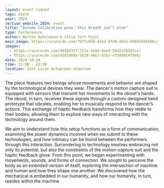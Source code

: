 ```yaml
---
layout: event.liquid
tags: event
year: 2024
section_website_2024: event
title: "Assume calibration pose: this breath isn't mine"
type: Performance
author: Myrthe Bokelmann & Cèlia Tort Pujol
main_image: https://ucarecdn.com/7b7fc03d-4d1d-4fd0-a0cb-466d54d3e86c/
images:
  - https://ucarecdn.com/46104337-313e-4e88-8ae4-56d2a783d3cc/
  - https://ucarecdn.com/d5d1489a-5810-49e3-8563-e7589014f848/
date: 2024-10-24
time: 21:00 - 22:00
location: Sint Lucas Antwerpen showroom
---
```

The piece features two beings whose movements and behavior are shaped by the technological devices they wear. The dancer's motion capture suit is equipped with sensors that transmit her movements to the oboist's hands. The oboist, in turn, receives these signals through a custom-designed hand prototype that vibrates, enabling her to musically respond to the dancer’s actions. This exchange of haptic feedback transforms how they relate to their bodies, allowing them to explore new ways of interacting with the technology around them.

We aim to understand how this setup functions as a form of communication, examining the power dynamics involved when we submit to these technologies, and how intimacy can be found between the performers through this interaction. Surrendering to technology involves embracing not only its potential, but also the constraints of the motion-capture suit and the haptic feedback glove. From this point, we began experimenting with movements, sounds, and forms of connection. We sought to perceive the body as an extended version of itself, exploring the intersection of machine and human and how they shape one another. We discovered how the mechanical is embedded in our humanity, and how our humanity, in turn, resides within the machine
